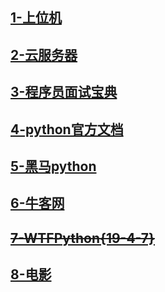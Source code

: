 ## [1-上位机](./1-上位机.md)

## [2-云服务器](./2-云服务器.md)

## [3-程序员面试宝典](./3-程序员面试宝典.md)

## [4-python官方文档](./4-python官方文档.md)

## [5-黑马python](./5-黑马python.md)

## [6-牛客网](./6-牛客网.md)

## [~~7-WTFPython{19-4-7}~~](./7-WTFPython.md)

## [8-电影](./8-电影.md)
